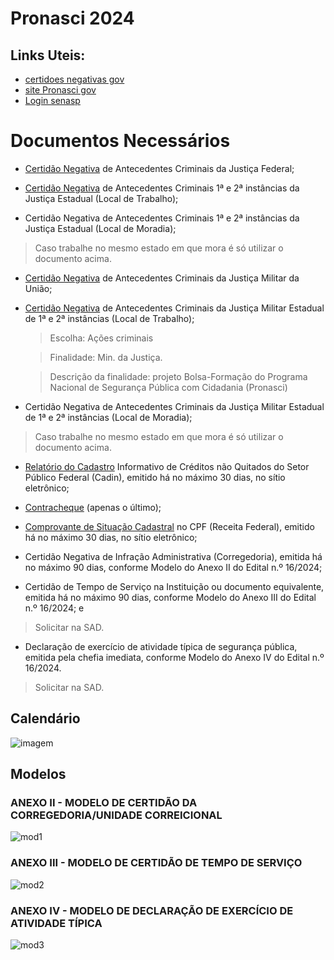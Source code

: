 # Pronasci 2024
## Links Uteis:
- [certidoes negativas gov](https://www.gov.br/pf/pt-br/assuntos/armas/normativos/certidoes-criminais-negativas)
- [site Pronasci gov](https://www.gov.br/mj/pt-br/acesso-a-informacao/acoes-e-programas/pronasci/bolsa-formacao/bolsa-formacao-2024)
- [Login senasp](https://seguranca.sinesp.gov.br/sinesp-seguranca/login.jsf)

# Documentos Necessários
- [Certidão Negativa](https://certidoes.trf2.jus.br/certidoes/#/principal/solicitar) de Antecedentes Criminais da Justiça Federal;

- [Certidão Negativa](https://www.rj.gov.br/servico/solicitar-atestado-de-antecedentes-criminais109) de Antecedentes Criminais 1ª e 2ª instâncias da Justiça Estadual (Local de Trabalho);
- Certidão Negativa de Antecedentes Criminais 1ª e 2ª instâncias da Justiça Estadual (Local de Moradia);
> Caso trabalhe no mesmo estado em que mora é só utilizar o documento acima.  
   
- [Certidão Negativa](https://www.stm.jus.br/servicos-stm/certidao-negativa/emitir-certidao-negativa) de Antecedentes Criminais da Justiça Militar da União;
	
- [Certidão Negativa](https://www4.tjrj.jus.br/Portal-Extrajudicial/certidao/Judicial/CadastrarequerenteCapital) de Antecedentes Criminais da Justiça Militar Estadual de 1ª e 2ª instâncias (Local de Trabalho);
    > Escolha: Ações criminais 

    > Finalidade: Min. da Justiça.

    > Descrição da finalidade: projeto Bolsa-Formação do Programa Nacional de Segurança Pública com Cidadania (Pronasci)

- Certidão Negativa de Antecedentes Criminais da Justiça Militar Estadual de 1ª e 2ª instâncias (Local de Moradia);
> Caso trabalhe no mesmo estado em que mora é só utilizar o documento acima.  
	
- [Relatório do Cadastro](https://cadin.pgfn.gov.br/) Informativo de Créditos não Quitados do Setor Público Federal (Cadin), emitido há no máximo 30 dias, no sítio eletrônico;
	
- [Contracheque](https://www.servidor.rj.gov.br/portal-web/index) (apenas o último);
	
- [Comprovante de Situação Cadastral](https://servicos.receita.fazenda.gov.br/Servicos/CPF/ConsultaSituacao/ConsultaPublica.asp) no CPF (Receita Federal), emitido há no máximo 30 dias, no sítio eletrônico;
	
- Certidão Negativa de Infração Administrativa (Corregedoria), emitida há no máximo 90 dias, conforme Modelo do Anexo II do Edital n.º 16/2024;
	
- Certidão de Tempo de Serviço na Instituição ou documento equivalente, emitida há no máximo 90 dias, conforme Modelo do Anexo III do Edital n.º 16/2024; e
> Solicitar na SAD.  
- Declaração de exercício de atividade típica de segurança pública, emitida pela chefia imediata, conforme Modelo do Anexo IV do Edital n.º 16/2024.
> Solicitar na SAD.  

## Calendário
![imagem](assets/cronograma.png)

## Modelos
### ANEXO II - MODELO DE CERTIDÃO DA CORREGEDORIA/UNIDADE CORREICIONAL
![mod1](assets/mod1.png)
### ANEXO III - MODELO DE CERTIDÃO DE TEMPO DE SERVIÇO
![mod2](assets/mod2.png)
### ANEXO IV - MODELO DE DECLARAÇÃO DE EXERCÍCIO DE ATIVIDADE TÍPICA
![mod3](assets/mod3.png)
